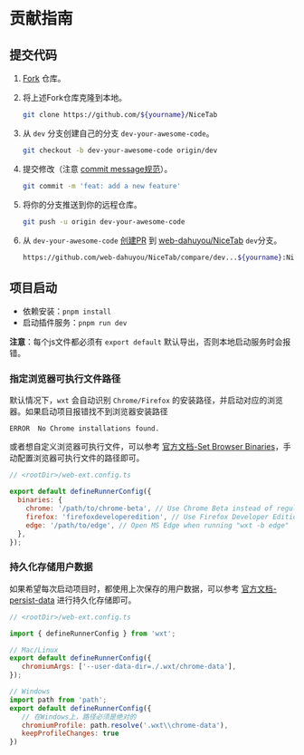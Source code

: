 # 贡献指南

## 提交代码

1. [Fork](https://github.com/web-dahuyou/NiceTab/fork) 仓库。
2. 将上述Fork仓库克隆到本地。

   ```bash
   git clone https://github.com/${yourname}/NiceTab
   ```
3. 从 `dev` 分支创建自己的分支 `dev-your-awesome-code`。

   ```bash
   git checkout -b dev-your-awesome-code origin/dev
   ```
4. 提交修改（注意 [commit message规范](https://github.com/angular/angular/blob/main/contributing-docs/commit-message-guidelines.md)）。

   ```bash
   git commit -m 'feat: add a new feature'
   ```
5. 将你的分支推送到你的远程仓库。

   ```bash
   git push -u origin dev-your-awesome-code
   ```
6. 从 `dev-your-awesome-code` [创建PR](https://github.com/web-dahuyou/NiceTab/compare) 到 [web-dahuyou/NiceTab](https://github.com/web-dahuyou/NiceTab/compare/dev) `dev`分支。

   ```bash
   https://github.com/web-dahuyou/NiceTab/compare/dev...${yourname}:NiceTab:dev-your-awesome-code
   ```

## 项目启动
- 依赖安装：`pnpm install`
- 启动插件服务：`pnpm run dev`

**注意**：每个js文件都必须有 `export default` 默认导出，否则本地启动服务时会报错。

### 指定浏览器可执行文件路径

默认情况下，`wxt` 会自动识别 `Chrome/Firefox` 的安装路径，并启动对应的浏览器。如果启动项目报错找不到浏览器安装路径
```
ERROR  No Chrome installations found.  
```

或者想自定义浏览器可执行文件，可以参考 [官方文档-Set Browser Binaries](https://wxt.dev/guide/essentials/config/browser-startup.html#set-browser-binaries)，手动配置浏览器可执行文件的路径即可。

```js
// <rootDir>/web-ext.config.ts

export default defineRunnerConfig({
  binaries: {
    chrome: '/path/to/chrome-beta', // Use Chrome Beta instead of regular Chrome
    firefox: 'firefoxdeveloperedition', // Use Firefox Developer Edition instead of regular Firefox
    edge: '/path/to/edge', // Open MS Edge when running "wxt -b edge"
  },
});
```

### 持久化存储用户数据

如果希望每次启动项目时，都使用上次保存的用户数据，可以参考 [官方文档-persist-data](https://wxt.dev/guide/essentials/config/browser-startup.html#persist-data) 进行持久化存储即可。
```js
// <rootDir>/web-ext.config.ts

import { defineRunnerConfig } from 'wxt';

// Mac/Linux
export default defineRunnerConfig({
   chromiumArgs: ['--user-data-dir=./.wxt/chrome-data'],
});

// Windows
import path from 'path';
export default defineRunnerConfig({
   // 在Windows上，路径必须是绝对的
   chromiumProfile: path.resolve('.wxt\\chrome-data'),
   keepProfileChanges: true
})
```
